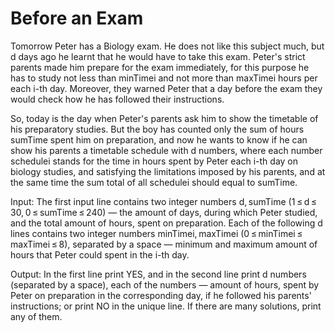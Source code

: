 # Before an Exam
Tomorrow Peter has a Biology exam. He does not like this subject much, but d days ago he learnt that he would have to take this exam. Peter's strict parents made him prepare for the exam immediately, for this purpose he has to study not less than minTimei and not more than maxTimei hours per each i-th day. Moreover, they warned Peter that a day before the exam they would check how he has followed their instructions.

So, today is the day when Peter's parents ask him to show the timetable of his preparatory studies. But the boy has counted only the sum of hours sumTime spent him on preparation, and now he wants to know if he can show his parents a timetable sсhedule with d numbers, where each number sсhedulei stands for the time in hours spent by Peter each i-th day on biology studies, and satisfying the limitations imposed by his parents, and at the same time the sum total of all schedulei should equal to sumTime.

Input: The first input line contains two integer numbers d, sumTime (1 ≤ d ≤ 30, 0 ≤ sumTime ≤ 240) — the amount of days, during which Peter studied, and the total amount of hours, spent on preparation. Each of the following d lines contains two integer numbers minTimei, maxTimei (0 ≤ minTimei ≤ maxTimei ≤ 8), separated by a space — minimum and maximum amount of hours that Peter could spent in the i-th day.

Output: In the first line print YES, and in the second line print d numbers (separated by a space), each of the numbers — amount of hours, spent by Peter on preparation in the corresponding day, if he followed his parents' instructions; or print NO in the unique line. If there are many solutions, print any of them.